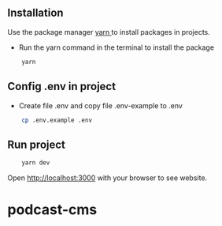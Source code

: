## Installation

Use the package manager [yarn ](https://yarnpkg.com/) to install packages in projects.

- Run the yarn command in the terminal to install the package

```bash
    yarn
```

## Config .env in project

- Create file .env and copy file .env-example to .env

```bash
    cp .env.example .env
```

## Run project

```bash
    yarn dev
```

Open [http://localhost:3000](http://localhost:3000) with your browser to see website.

# podcast-cms
